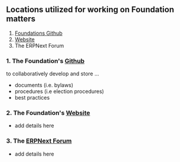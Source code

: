 ## Locations utilized for working on Foundation matters

 1. [Foundations Github](https://github.com/Foundation-test/)
 2. [Website](https://erpnext.org)
 3. The ERPNext Forum 
 
### 1. The Foundation's [Github](https://github.com/Foundation-test/) 

to collaboratively develop and store ...
- documents (i.e. bylaws)
- procedures (i.e election procedures)
- best practices

### 2. The Foundation's [Website](https://erpnext.org)
- add details here
  

### 3. The [ERPNext Forum](https://discuss.erpnext.com)
- add details here
  
